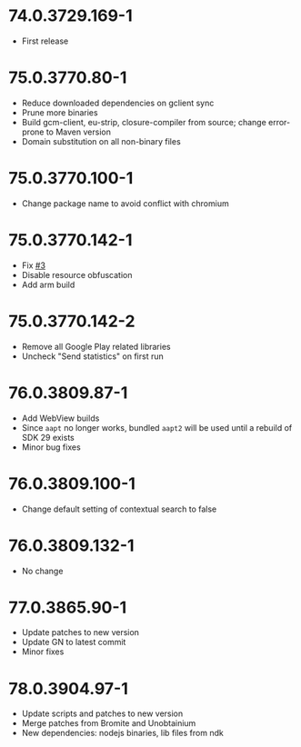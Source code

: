 # 74.0.3729.169-1
* First release

# 75.0.3770.80-1
* Reduce downloaded dependencies on gclient sync
* Prune more binaries
* Build gcm-client, eu-strip, closure-compiler from source; change error-prone to Maven version
* Domain substitution on all non-binary files

# 75.0.3770.100-1
* Change package name to avoid conflict with chromium

# 75.0.3770.142-1
* Fix [#3](https://github.com/wchen342/ungoogled-chromium-android/issues/3)
* Disable resource obfuscation
* Add arm build

# 75.0.3770.142-2
* Remove all Google Play related libraries
* Uncheck "Send statistics" on first run

# 76.0.3809.87-1
* Add WebView builds
* Since `aapt` no longer works, bundled `aapt2` will be used until a rebuild of SDK 29 exists
* Minor bug fixes

# 76.0.3809.100-1
* Change default setting of contextual search to false

# 76.0.3809.132-1
* No change

# 77.0.3865.90-1
* Update patches to new version
* Update GN to latest commit
* Minor fixes

# 78.0.3904.97-1
* Update scripts and patches to new version
* Merge patches from Bromite and Unobtainium
* New dependencies: nodejs binaries, lib files from ndk
